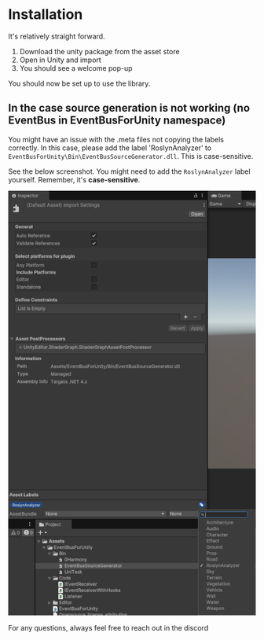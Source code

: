 ﻿---
sidebar_position: 2
---

# Installation

It's relatively straight forward.

1. Download the unity package from the asset store
2. Open in Unity and import
3. You should see a welcome pop-up

You should now be set up to use the library.

## In the case source generation is not working (no EventBus in EventBusForUnity namespace)

You might have an issue with the .meta files not copying the labels correctly. In this case, please add the label 'RoslynAnalyzer' to `EventBusForUnity\Bin\EventBusSourceGenerator.dll`.
This is case-sensitive.

See the below screenshot. You might need to add the `RoslynAnalyzer` label yourself. Remember, it's **case-sensitive**.

![meta-files-roslynanalyzer-label](./img/meta-files-roslynanalyzer-label.png)

For any questions, always feel free to reach out in the discord
